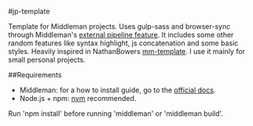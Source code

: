 #jp-template

Template for Middleman projects. Uses gulp-sass and browser-sync through Middleman's [external pipeline feature](https://middlemanapp.com/advanced/external-pipeline/). It includes some other random features like syntax highlight, js concatenation and some basic styles. Heavily inspired in NathanBowers [mm-template](https://github.com/NathanBowers/mm-template). I use it mainly for small personal projects.

##Requirements

- Middleman: for a how to install guide, go to the [official docs](https://middlemanapp.com/basics/install/).
- Node.js + npm: [nvm](https://github.com/creationix/nvm) recommended.

Run 'npm install' before running 'middleman' or 'middleman build'.
